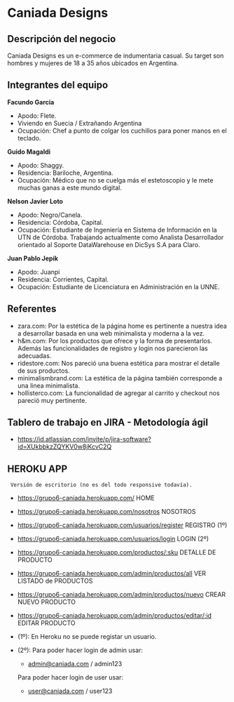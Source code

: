 # Caniada Designs

## Descripción del negocio

Caniada Designs es un e-commerce de indumentaria casual. Su target son hombres y mujeres de 18 a 35 años ubicados en Argentina.  

## Integrantes del equipo

**Facundo Garcia**

* Apodo: Flete.
* Viviendo en Suecia / Extrañando Argentina
* Ocupación: Chef a punto de colgar los cuchillos para poner manos en el teclado. 

**Guido Magaldi**

* Apodo: Shaggy.
* Residencia: Bariloche, Argentina.
* Ocupación: Médico que no se cuelga más el estetoscopio y le mete muchas ganas a este mundo digital.

**Nelson Javier Loto**

* Apodo: Negro/Canela.
* Residencia: Córdoba, Capital.
* Ocupación: Estudiante de Ingeniería en Sistema de Información en la UTN de Córdoba. Trabajando  actualmente como Analista Desarrollador orientado al Soporte DataWarehouse en DicSys S.A para Claro.

**Juan Pablo Jepik**

* Apodo: Juanpi
* Residencia: Corrientes, Capital.
* Ocupación: Estudiante de Licenciatura en Administración en la UNNE.

## Referentes

- zara.com: Por la estética de la página home es pertinente a nuestra idea a desarrollar basada en una web minimalista y moderna a la vez.
- h&m.com: Por los productos que ofrece y la forma de presentarlos. Además las funcionalidades de registro y login nos parecieron las adecuadas.
- ridestore.com: Nos pareció una buena estética para mostrar el detalle de sus productos.
- minimalismbrand.com: La estética de la página también corresponde a una linea minimalista.
- hollisterco.com: La funcionalidad de agregar al carrito y checkout nos pareció muy pertinente.

## Tablero de trabajo en JIRA - Metodología ágil

- https://id.atlassian.com/invite/p/jira-software?id=XUkbbkzZQYKV0w8jKcvC2Q


## HEROKU APP

     Versión de escritorio (no es del todo responsive todavía).

- https://grupo6-caniada.herokuapp.com/ HOME
- https://grupo6-caniada.herokuapp.com/nosotros NOSOTROS
- https://grupo6-caniada.herokuapp.com/usuarios/register REGISTRO (1º)
- https://grupo6-caniada.herokuapp.com/usuarios/login LOGIN (2º)
- https://grupo6-caniada.herokuapp.com/productos/:sku DETALLE DE PRODUCTO
- https://grupo6-caniada.herokuapp.com/admin/productos/all VER LISTADO de PRODUCTOS
- https://grupo6-caniada.herokuapp.com/admin/productos/nuevo CREAR NUEVO PRODUCTO
- https://grupo6-caniada.herokuapp.com/admin/productos/editar/:id EDITAR PRODUCTO

- (1º): En Heroku no se puede registar un usuario. 
- (2º): 
     Para poder hacer login de admin usar: 
     - admin@caniada.com / admin123

     Para poder hacer login de user usar: 
     - user@caniada.com / user123
     
